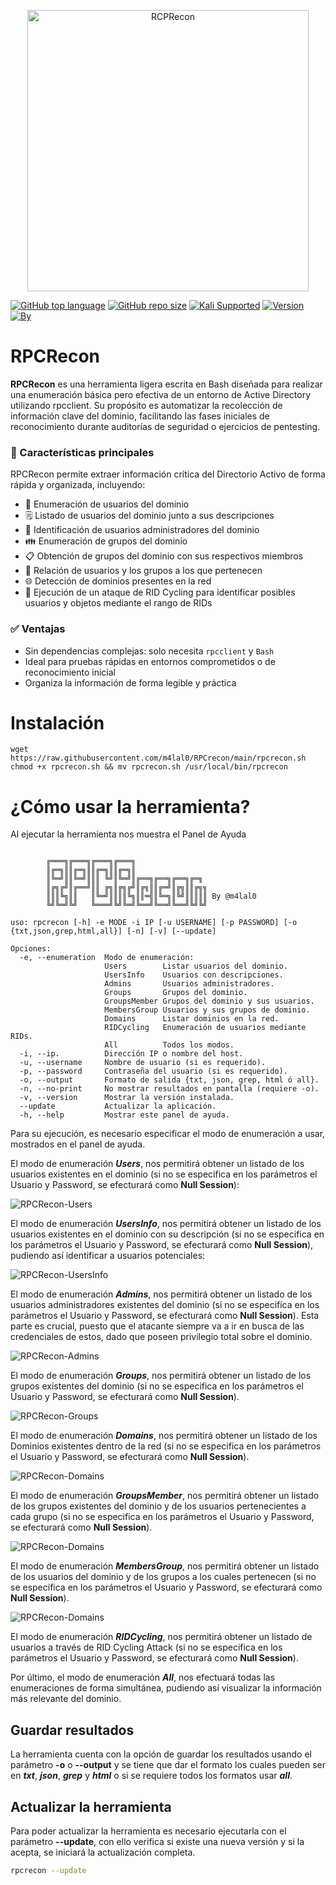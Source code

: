 <p align="center"><img width=450 alt="RCPRecon" src="./images/logo.png"></p>

[![GitHub top language](https://img.shields.io/github/languages/top/m4lal0/RPCrecon?logo=gnu-bash&style=for-the-badge)](#)
[![GitHub repo size](https://img.shields.io/github/repo-size/m4lal0/RPCrecon?logo=webpack&style=for-the-badge)](#)
[![Kali Supported](https://img.shields.io/badge/Kali-Supported-blue?style=for-the-badge&logo=kalilinux)](#)
[![Version](https://img.shields.io/badge/Version-2.0.0-blue?style=for-the-badge)](#)
[![By](https://img.shields.io/badge/By-m4lal0-green?style=for-the-badge&logo=github)](#)

# RPCRecon
**RPCRecon** es una herramienta ligera escrita en Bash diseñada para realizar una enumeración básica pero efectiva de un entorno de Active Directory utilizando rpcclient. Su propósito es automatizar la recolección de información clave del dominio, facilitando las fases iniciales de reconocimiento durante auditorías de seguridad o ejercicios de pentesting.

### 🚀 Características principales
RPCRecon permite extraer información crítica del Directorio Activo de forma rápida y organizada, incluyendo:

+ 👥 Enumeración de usuarios del dominio
+ 🗒️ Listado de usuarios del dominio junto a sus descripciones
+ 🔐 Identificación de usuarios administradores del dominio
+ 👪 Enumeración de grupos del dominio
+ 📋 Obtención de grupos del dominio con sus respectivos miembros
+ 🔁 Relación de usuarios y los grupos a los que pertenecen
+ 🌐 Detección de dominios presentes en la red
+ 🎯 Ejecución de un ataque de RID Cycling para identificar posibles usuarios y objetos mediante el rango de RIDs

### ✅ Ventajas
- Sin dependencias complejas: solo necesita ```rpcclient``` y ```Bash```
- Ideal para pruebas rápidas en entornos comprometidos o de reconocimiento inicial
- Organiza la información de forma legible y práctica

# Instalación

```
wget https://raw.githubusercontent.com/m4lal0/RPCrecon/main/rpcrecon.sh
chmod +x rpcrecon.sh && mv rpcrecon.sh /usr/local/bin/rpcrecon
```

# ¿Cómo usar la herramienta?

Al ejecutar la herramienta nos muestra el Panel de Ayuda


```

        ╔═══╗╔═══╗╔═══╗╔═══╗                
        ║╔═╗║║╔═╗║║╔═╗║║╔═╗║                
        ║╚═╝║║╚═╝║║║ ╚╝║╚═╝║╔══╗╔══╗╔══╗╔═╗ 
        ║╔╗╔╝║╔══╝║║ ╔╗║╔╗╔╝║╔╗║║╔═╝║╔╗║║╔╗╗
        ║║║╚╗║║   ║╚═╝║║║║╚╗║║═╣║╚═╗║╚╝║║║║║ By @m4lal0
        ╚╝╚═╝╚╝   ╚═══╝╚╝╚═╝╚══╝╚══╝╚══╝╚╝╚╝

uso: rpcrecon [-h] -e MODE -i IP [-u USERNAME] [-p PASSWORD] [-o {txt,json,grep,html,all}] [-n] [-v] [--update]

Opciones:
  -e, --enumeration  Modo de enumeración: 
                     Users        Listar usuarios del dominio.
                     UsersInfo    Usuarios con descripciones.
                     Admins       Usuarios administradores.
                     Groups       Grupos del dominio.
                     GroupsMember Grupos del dominio y sus usuarios.
                     MembersGroup Usuarios y sus grupos de dominio.
                     Domains      Listar dominios en la red.
                     RIDCycling   Enumeración de usuarios mediante RIDs.
                     All          Todos los modos.
  -i, --ip.          Dirección IP o nombre del host.
  -u, --username     Nombre de usuario (si es requerido).
  -p, --password     Contraseña del usuario (si es requerido).
  -o, --output       Formato de salida {txt, json, grep, html ó all}.
  -n, --no-print     No mostrar resultados en pantalla (requiere -o).
  -v, --version      Mostrar la versión instalada.
  --update           Actualizar la aplicación.
  -h, --help         Mostrar este panel de ayuda.

```

Para su ejecución, es necesario especificar el modo de enumeración a usar, mostrados en el panel de ayuda.

El modo de enumeración ***Users***, nos permitirá obtener un listado de los usuarios existentes en el dominio (si no se especifica en los parámetros el Usuario y Password, se efecturará como **Null Session**):

![RPCRecon-Users](./images/Users.png)

El modo de enumeración ***UsersInfo***, nos permitirá obtener un listado de los usuarios existentes en el dominio con su descripción (si no se especifica en los parámetros el Usuario y Password, se efecturará como **Null Session**), pudiendo así identificar a usuarios potenciales:

![RPCRecon-UsersInfo](./images/UserInfo.png)

El modo de enumeración ***Admins***, nos permitirá obtener un listado de los usuarios administradores existentes del dominio (si no se especifica en los parámetros el Usuario y Password, se efecturará como **Null Session**). Esta parte es crucial, puesto que el atacante siempre va a ir en busca de las credenciales de estos, dado que poseen privilegio total sobre el dominio.

![RPCRecon-Admins](./images/Admins.png)

El modo de enumeración ***Groups***, nos permitirá obtener un listado de los grupos existentes del dominio (si no se especifica en los parámetros el Usuario y Password, se efecturará como **Null Session**).

![RPCRecon-Groups](./images/Groups.png)

El modo de enumeración ***Domains***, nos permitirá obtener un listado de los Dominios existentes dentro de la red (si no se especifica en los parámetros el Usuario y Password, se efecturará como **Null Session**).

![RPCRecon-Domains](./images/Domains.png)

El modo de enumeración ***GroupsMember***, nos permitirá obtener un listado de los grupos existentes del dominio y de los usuarios pertenecientes a cada grupo (si no se especifica en los parámetros el Usuario y Password, se efecturará como **Null Session**).

![RPCRecon-Domains](./images/GroupsMember.png)

El modo de enumeración ***MembersGroup***, nos permitirá obtener un listado de los usuarios del dominio y de los grupos a los cuales pertenecen (si no se especifica en los parámetros el Usuario y Password, se efecturará como **Null Session**).

![RPCRecon-Domains](./images/MembersGroup.png)

El modo de enumeración ***RIDCycling***, nos permitirá obtener un listado de usuarios a través de RID Cycling Attack (si no se especifica en los parámetros el Usuario y Password, se efecturará como **Null Session**).

Por último, el modo de enumeración ***All***, nos efectuará todas las enumeraciones de forma simultánea, pudiendo así visualizar la información más relevante del dominio.

## Guardar resultados

La herramienta cuenta con la opción de guardar los resultados usando el parámetro **-o** o **--output** y se tiene que dar el formato los cuales pueden ser en ***txt***, ***json***, ***grep*** y ***html*** o si se requiere todos los formatos usar ***all***.

## Actualizar la herramienta

Para poder actualizar la herramienta es necesario ejecutarla con el parámetro **--update**, con ello verifica si existe una nueva versión y si la acepta, se iniciará la actualización completa.

```bash
rpcrecon --update
```